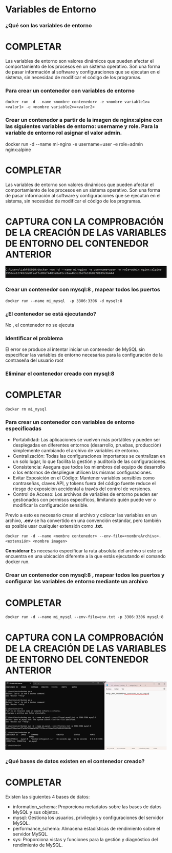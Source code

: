 # Variables de Entorno
### ¿Qué son las variables de entorno
# COMPLETAR
Las variables de entorno son valores dinámicos que pueden afectar el comportamiento de los procesos en un sistema operativo. Son una forma de pasar información al software y configuraciones que se ejecutan en el sistema, sin necesidad de modificar el código de los programas.

### Para crear un contenedor con variables de entorno

```
docker run -d --name <nombre contenedor> -e <nombre variable1>=<valor1> -e <nombre variable2>=<valor2>
```

### Crear un contenedor a partir de la imagen de nginx:alpine con las siguientes variables de entorno: username y role. Para la variable de entorno rol asignar el valor admin.
docker run -d --name mi-nginx -e username=user -e role=admin nginx:alpine
# COMPLETAR
Las variables de entorno son valores dinámicos que pueden afectar el comportamiento de los procesos en un sistema operativo. Son una forma de pasar información al software y configuraciones que se ejecutan en el sistema, sin necesidad de modificar el código de los programas.

# CAPTURA CON LA COMPROBACIÓN DE LA CREACIÓN DE LAS VARIABLES DE ENTORNO DEL CONTENEDOR ANTERIOR
![Imagen](imagenes/variables.png)

### Crear un contenedor con mysql:8 , mapear todos los puertos
```
docker run --name mi_mysql  -p 3306:3306 -d mysql:8
```

### ¿El contenedor se está ejecutando?
No , el contenedor no se ejecuta 

### Identificar el problema

El error se produce al intentar iniciar un contenedor de MySQL sin especificar las variables de entorno necesarias para la configuración de la contraseña del usuario root


### Eliminar el contenedor creado con mysql:8 
# COMPLETAR
```
docker rm mi_mysql
```
### Para crear un contenedor con variables de entorno especificadas
- Portabilidad: Las aplicaciones se vuelven más portátiles y pueden ser desplegadas en diferentes entornos (desarrollo, pruebas, producción) simplemente cambiando el archivo de variables de entorno.
- Centralización: Todas las configuraciones importantes se centralizan en un solo lugar, lo que facilita la gestión y auditoría de las configuraciones.
- Consistencia: Asegura que todos los miembros del equipo de desarrollo o los entornos de despliegue utilicen las mismas configuraciones.
- Evitar Exposición en el Código: Mantener variables sensibles como contraseñas, claves API, y tokens fuera del código fuente reduce el riesgo de exposición accidental a través del control de versiones.
- Control de Acceso: Los archivos de variables de entorno pueden ser gestionados con permisos específicos, limitando quién puede ver o modificar la configuración sensible.

Previo a esto es necesario crear el archivo y colocar las variables en un archivo, **.env** se ha convertido en una convención estándar, pero también es posible usar cualquier extensión como **.txt**.
```
docker run -d --name <nombre contenedor> --env-file=<nombreArchivo>.<extensión> <nombre imagen>
```
**Considerar**
Es necesario especificar la ruta absoluta del archivo si este se encuentra en una ubicación diferente a la que estás ejecutando el comando docker run.

### Crear un contenedor con mysql:8 , mapear todos los puertos y configurar las variables de entorno mediante un archivo
# COMPLETAR

```
docker run -d --name mi_mysql --env-file=env.txt -p 3306:3306 mysql:8
```

# CAPTURA CON LA COMPROBACIÓN DE LA CREACIÓN DE LAS VARIABLES DE ENTORNO DEL CONTENEDOR ANTERIOR 
![Imagen](imagenes/env.png)

### ¿Qué bases de datos existen en el contenedor creado?
# COMPLETAR

Existen las siguientes 4 bases de datos:

- information_schema: Proporciona metadatos sobre las bases de datos MySQL y sus objetos.
- mysql: Gestiona los usuarios, privilegios y configuraciones del servidor MySQL.
- performance_schema: Almacena estadísticas de rendimiento sobre el servidor MySQL.
- sys: Proporciona vistas y funciones para la gestión y diagnóstico del rendimiento de MySQL.


